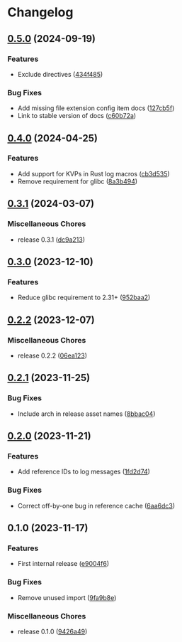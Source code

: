 # Changelog

## [0.5.0](https://github.com/jamesmistry/breadlog/compare/v0.4.0...v0.5.0) (2024-09-19)


### Features

* Exclude directives ([434f485](https://github.com/jamesmistry/breadlog/commit/434f485a1869b0dc96af2e35787792409baf16d3))


### Bug Fixes

* Add missing file extension config item docs ([127cb5f](https://github.com/jamesmistry/breadlog/commit/127cb5f3f61135b5016228cd8d7c57d781528c21))
* Link to stable version of docs ([c60b72a](https://github.com/jamesmistry/breadlog/commit/c60b72aef8ea6efa326911bb17bc43718eac59d3))

## [0.4.0](https://github.com/jamesmistry/breadlog/compare/v0.3.1...v0.4.0) (2024-04-25)


### Features

* Add support for KVPs in Rust log macros ([cb3d535](https://github.com/jamesmistry/breadlog/commit/cb3d53512c0c707f61e084e718611b683aede370))
* Remove requirement for glibc ([8a3b494](https://github.com/jamesmistry/breadlog/commit/8a3b4945d73421236bb075d3f949d54552f7872e))

## [0.3.1](https://github.com/jamesmistry/breadlog/compare/v0.3.0...v0.3.1) (2024-03-07)


### Miscellaneous Chores

* release 0.3.1 ([dc9a213](https://github.com/jamesmistry/breadlog/commit/dc9a213a058550c4c07c69f443b45964f7056189))

## [0.3.0](https://github.com/jamesmistry/breadlog/compare/v0.2.2...v0.3.0) (2023-12-10)


### Features

* Reduce glibc requirement to 2.31+ ([952baa2](https://github.com/jamesmistry/breadlog/commit/952baa2b5faf8933101abf27f5b57283a91097ba))

## [0.2.2](https://github.com/jamesmistry/breadlog/compare/v0.2.1...v0.2.2) (2023-12-07)


### Miscellaneous Chores

* release 0.2.2 ([06ea123](https://github.com/jamesmistry/breadlog/commit/06ea123daa306b723ccb6cdd006c5af0171357f3))

## [0.2.1](https://github.com/jamesmistry/breadlog/compare/v0.2.0...v0.2.1) (2023-11-25)


### Bug Fixes

* Include arch in release asset names ([8bbac04](https://github.com/jamesmistry/breadlog/commit/8bbac04e051ebf67c30ea728b11c3fcab3d91a16))

## [0.2.0](https://github.com/jamesmistry/breadlog/compare/v0.1.0...v0.2.0) (2023-11-21)


### Features

* Add reference IDs to log messages ([1fd2d74](https://github.com/jamesmistry/breadlog/commit/1fd2d7461b2c163f2bc57a344d555de78140baca))


### Bug Fixes

* Correct off-by-one bug in reference cache ([6aa6dc3](https://github.com/jamesmistry/breadlog/commit/6aa6dc359d9c9f7184909c49254f15df0f687dfe))

## 0.1.0 (2023-11-17)


### Features

* First internal release ([e9004f6](https://github.com/jamesmistry/breadlog/commit/e9004f61bd20383c7f44422c61ea274e416cb9ea))


### Bug Fixes

* Remove unused import ([9fa9b8e](https://github.com/jamesmistry/breadlog/commit/9fa9b8e82442e9108e9d140a1f958a2a4f4fa06d))


### Miscellaneous Chores

* release 0.1.0 ([9426a49](https://github.com/jamesmistry/breadlog/commit/9426a49c96ec760fe6ecc7c4cdbc6885323d1a33))
